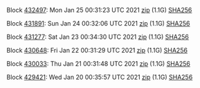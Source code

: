 Block [432497](https://testnet-insight.dashevo.org/insight/block/00000071ed07b0267fc350ab9b929b9bb86cbd477ec89f6b5fad48b79ab81ed9): Mon Jan 25 00:31:23 UTC 2021 [zip](https://dash-bootstrap.ams3.digitaloceanspaces.com/testnet/2021-01-25/bootstrap.dat.zip) (1.1G) [SHA256](https://dash-bootstrap.ams3.digitaloceanspaces.com/testnet/2021-01-25/sha256.txt)

Block [431891](https://testnet-insight.dashevo.org/insight/block/00000134d2699b70db3583dbaf46c87c3a94f8cef81cb1eaa6255a9057c03517): Sun Jan 24 00:32:06 UTC 2021 [zip](https://dash-bootstrap.ams3.digitaloceanspaces.com/testnet/2021-01-24/bootstrap.dat.zip) (1.1G) [SHA256](https://dash-bootstrap.ams3.digitaloceanspaces.com/testnet/2021-01-24/sha256.txt)

Block [431277](https://testnet-insight.dashevo.org/insight/block/0000011e5b7af6656133604537b5c0ba09c390fa788d413d578f6985a58f095a): Sat Jan 23 00:34:30 UTC 2021 [zip](https://dash-bootstrap.ams3.digitaloceanspaces.com/testnet/2021-01-23/bootstrap.dat.zip) (1.1G) [SHA256](https://dash-bootstrap.ams3.digitaloceanspaces.com/testnet/2021-01-23/sha256.txt)

Block [430648](https://testnet-insight.dashevo.org/insight/block/0000010584d39c7a2ed8866cadb4edb5b91cba9b5209adf7fe28be312a03c3dd): Fri Jan 22 00:31:29 UTC 2021 [zip](https://dash-bootstrap.ams3.digitaloceanspaces.com/testnet/2021-01-22/bootstrap.dat.zip) (1.1G) [SHA256](https://dash-bootstrap.ams3.digitaloceanspaces.com/testnet/2021-01-22/sha256.txt)

Block [430033](https://testnet-insight.dashevo.org/insight/block/000001e846e2a0ad56263043f4960c9da57dcdbdea9a917ad685a32339013c69): Thu Jan 21 00:31:48 UTC 2021 [zip](https://dash-bootstrap.ams3.digitaloceanspaces.com/testnet/2021-01-21/bootstrap.dat.zip) (1.1G) [SHA256](https://dash-bootstrap.ams3.digitaloceanspaces.com/testnet/2021-01-21/sha256.txt)

Block [429421](https://testnet-insight.dashevo.org/insight/block/000000286773188f76df855540866f1c43b6b6c955bd9d784bdd6dce0ce62764): Wed Jan 20 00:35:57 UTC 2021 [zip](https://dash-bootstrap.ams3.digitaloceanspaces.com/testnet/2021-01-20/bootstrap.dat.zip) (1.1G) [SHA256](https://dash-bootstrap.ams3.digitaloceanspaces.com/testnet/2021-01-20/sha256.txt)
